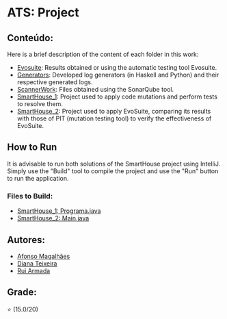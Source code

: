 # ATS: Project

## Conteúdo:
Here is a brief description of the content of each folder in this work:

* [Evosuite](Project/Evosuite/): Results obtained or using the automatic testing tool Evosuite.
* [Generators](Project/Generators/): Developed log generators (in Haskell and Python) and their respective generated logs.
* [ScannerWork](Project/Scannerwork/.scannerwork/): Files obtained using the SonarQube tool.
* [SmartHouse_1](Project/SmartHouse_1/Trabalho/src/main/java/smart_houses/): Project used to apply code mutations and perform tests to resolve them.
* [SmartHouse_2](Project/SmartHouse_2/): Project used to apply EvoSuite, comparing its results with those of PIT (mutation testing tool) to verify the effectiveness of EvoSuite.

## How to Run

It is advisable to run both solutions of the SmartHouse project using IntelliJ. Simply use the "Build" tool to compile the project and use the "Run" button to run the application.

### Files to Build:

* [SmartHouse_1: Programa.java](Project/SmartHouse_1/Trabalho/src/main/java/smart_houses/input_output/Programa.java)
* [SmartHouse_2: Main.java](Project/SmartHouse_2/Main.java)

## Autores:

* [Afonso Magalhães](https://github.com/Afonso0613)
* [Diana Teixeira](https://github.com/dianamalheiro02)
* [Rui Armada](https://github.com/RuiArmada)

## Grade:

⭐ (15.0/20)
